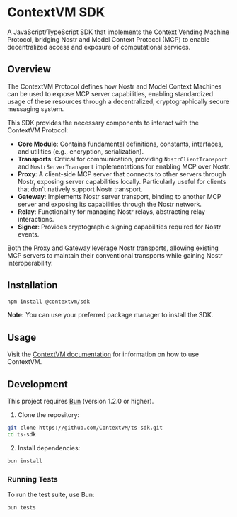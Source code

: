 # ContextVM SDK

A JavaScript/TypeScript SDK that implements the Context Vending Machine Protocol, bridging Nostr and Model Context Protocol (MCP) to enable decentralized access and exposure of computational services.

## Overview

The ContextVM Protocol defines how Nostr and Model Context Machines can be used to expose MCP server capabilities, enabling standardized usage of these resources through a decentralized, cryptographically secure messaging system.

This SDK provides the necessary components to interact with the ContextVM Protocol:

- **Core Module**: Contains fundamental definitions, constants, interfaces, and utilities (e.g., encryption, serialization).
- **Transports**: Critical for communication, providing `NostrClientTransport` and `NostrServerTransport` implementations for enabling MCP over Nostr.
- **Proxy**: A client-side MCP server that connects to other servers through Nostr, exposing server capabilities locally. Particularly useful for clients that don't natively support Nostr transport.
- **Gateway**: Implements Nostr server transport, binding to another MCP server and exposing its capabilities through the Nostr network.
- **Relay**: Functionality for managing Nostr relays, abstracting relay interactions.
- **Signer**: Provides cryptographic signing capabilities required for Nostr events.

Both the Proxy and Gateway leverage Nostr transports, allowing existing MCP servers to maintain their conventional transports while gaining Nostr interoperability.

## Installation

```bash
npm install @contextvm/sdk
```

**Note:** You can use your preferred package manager to install the SDK.

## Usage

Visit the [ContextVM documentation](https://contextvm.org) for information on how to use ContextVM.

## Development

This project requires [Bun](https://bun.sh/) (version 1.2.0 or higher).

1. Clone the repository:

```bash
git clone https://github.com/ContextVM/ts-sdk.git
cd ts-sdk
```

2. Install dependencies:

```bash
bun install
```

### Running Tests

To run the test suite, use Bun:

```bash
bun tests
```
